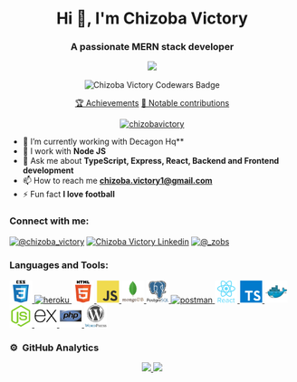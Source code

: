 <h1 align="center">Hi 👋, I'm Chizoba Victory</h1>
<h3 align="center">A passionate MERN stack developer</h3>

<p align="center">
<img src="https://readme-typing-svg.herokuapp.com/?lines=Hi+👋,+I'm+Chizoba;A+MERN+stack+developer;with+Experience;building+unique+softwares;that+solves+problems;I+am+skilled+in+TypeScript;Javascript+,Node+JS+,Express;GraphQl+,React+,NextJS;MongoDB+,Postgres+,MsSQL;Oracle+,GCP+,AWS+,Docker;Kubernates+,VMware+,MCP;HTML/CSS+,PHP;and+many+others&font=Fira%20Code&center=true&width=380&height=50">
</p>

 <p align="center">
<img src="https://www.codewars.com/users/chizobavictory/badges/large" alt="Chizoba Victory Codewars Badge">
</p>

<p align="center">
  <tr>
    <th><a href="https://chizobavictorypalindromechecker.netlify.app">🏆 Achievements</a></th>
    <th><a href="https://chizobavictorystarwarsspa.netlify.app/">🎩 Notable contributions</a></th>
  </tr>
 </p>
 
 <p align="center"> <a href="https://github.com/ryo-ma/github-profile-trophy"><img src="https://github-profile-trophy.vercel.app/?username=chizobavictory" alt="chizobavictory" /></a> </p>

- 🔭 I’m currently working with Decagon Hq**
- 🌱 I work with **Node JS**
- 💬 Ask me about **TypeScript, Express, React, Backend and Frontend development**
- 📫 How to reach me **chizoba.victory1@gmail.com**
- ⚡ Fun fact **I love football**
<h3 align="left">Connect with me:</h3>
<p align="left">
<a href="https://twitter.com/chizoba_victory" target="blank"><img align="center" src="https://raw.githubusercontent.com/rahuldkjain/github-profile-readme-generator/master/src/images/icons/Social/twitter.svg" alt="@chizoba_victory" height="30" width="40" /></a>
<a href="https://www.linkedin.com/in/chizoba-victory/" target="blank"><img align="center" src="https://raw.githubusercontent.com/rahuldkjain/github-profile-readme-generator/master/src/images/icons/Social/linked-in-alt.svg" alt="Chizoba Victory Linkedin" height="30" width="40" /></a>
<a href="https://www.instagram.com/_zobs/" target="blank"><img align="center" src="https://raw.githubusercontent.com/rahuldkjain/github-profile-readme-generator/master/src/images/icons/Social/instagram.svg" alt="@_zobs" height="30" width="40" /></a>
</p>
<h3 align="left">Languages and Tools:</h3>
<p align="left"> <a href="https://www.w3schools.com/css/" target="_blank" rel="noreferrer"> <img src="https://raw.githubusercontent.com/devicons/devicon/master/icons/css3/css3-original-wordmark.svg" alt="css3" width="40" height="40"/> </a> <a href="https://heroku.com" target="_blank" rel="noreferrer"> <img src="https://www.vectorlogo.zone/logos/heroku/heroku-icon.svg" alt="heroku" width="40" height="40"/> </a> <a href="https://www.w3.org/html/" target="_blank" rel="noreferrer"> <img src="https://raw.githubusercontent.com/devicons/devicon/master/icons/html5/html5-original-wordmark.svg" alt="html5" width="40" height="40"/> </a> <a href="https://developer.mozilla.org/en-US/docs/Web/JavaScript" target="_blank" rel="noreferrer"> <img src="https://raw.githubusercontent.com/devicons/devicon/master/icons/javascript/javascript-original.svg" alt="javascript" width="40" height="40"/> </a> <a href="https://www.mongodb.com/" target="_blank" rel="noreferrer"> <img src="https://raw.githubusercontent.com/devicons/devicon/master/icons/mongodb/mongodb-original-wordmark.svg" alt="mongodb" width="40" height="40"/> </a> <a href="https://www.postgresql.org" target="_blank" rel="noreferrer"> <img src="https://raw.githubusercontent.com/devicons/devicon/master/icons/postgresql/postgresql-original-wordmark.svg" alt="postgresql" width="40" height="40"/> </a> <a href="https://postman.com" target="_blank" rel="noreferrer"> <img src="https://www.vectorlogo.zone/logos/getpostman/getpostman-icon.svg" alt="postman" width="40" height="40"/> </a> <a href="https://reactjs.org/" target="_blank" rel="noreferrer"> <img src="https://raw.githubusercontent.com/devicons/devicon/master/icons/react/react-original-wordmark.svg" alt="react" width="40" height="40"/> </a> 
<a href="https://www.typescriptlang.org/" target="_blank" rel="noreferrer"> <img src="https://raw.githubusercontent.com/devicons/devicon/master/icons/typescript/typescript-original.svg" alt="typescript" width="40" height="40"/> </a> 
<a href="https://github.com/" target="_blank" rel="noreferrer"> <img src="https://raw.githubusercontent.com/devicons/devicon/master/icons/docker/docker-original.svg" alt="docker" width="40" height="40"/> </a>
<a href="https://nodejs.org/en/" target="_blank" rel="noreferrer"> <img src="https://raw.githubusercontent.com/devicons/devicon/master/icons/nodejs/nodejs-original.svg" alt="nodejs" width="40" height="40"/> </a>
<a href="https://expressjs.com/" target="_blank" rel="noreferrer"> <img src="https://raw.githubusercontent.com/devicons/devicon/master/icons/express/express-original.svg" alt="Express Js" width="40" height="40"/> </a>
<a href="https://www.php.net/" target="_blank" rel="noreferrer"> <img src="https://raw.githubusercontent.com/devicons/devicon/master/icons/php/php-original.svg" alt="PHP" width="40" height="40"/> </a>
<a href="https://www.php.net/" target="_blank" rel="noreferrer"> <img src="https://raw.githubusercontent.com/devicons/devicon/master/icons/wordpress/wordpress-original.svg" alt="PHP" width="40" height="40"/> </a>
</p>



### ⚙️ &nbsp;GitHub Analytics

<p align="center">
<a href="https://github.com/chizobavictory">
<img height="180em" src="https://github-readme-stats-eight-theta.vercel.app/api?username=ugwustanley&show_icons=true&theme=algolia&include_all_commits=true&count_private=true"/>
<img height="180em" src="https://github-readme-stats-eight-theta.vercel.app/api/top-langs/?username=chizobavictory&layout=compact&langs_count=8&theme=algolia"/>
</a>
</p>


